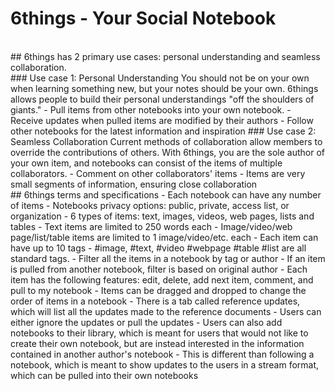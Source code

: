 # 6things - Your Social Notebook
</br>
## 6things has 2 primary use cases: personal understanding and seamless collaboration.
</br>
### Use case 1: Personal Understanding
You should not be on your own when learning something new, but your notes should be your own. 6things allows people to build their personal understandings "off the shoulders of giants." 
- Pull items from other notebooks into your own notebook.
  - Receive updates when pulled items are modified by their authors
- Follow other notebooks for the latest information and inspiration
### Use case 2: Seamless Collaboration
Current methods of collaboration allow members to override the contributions of others. With 6things, you are the sole author of your own item, and notebooks can consist of the items of multiple collaborators.
- Comment on other collaborators' items
- Items are very small segments of information, ensuring close collaboration
</br>
## 6things terms and specifications
- Each notebook can have any number of items
- Notebooks privacy options: public, private, access list, or organization
- 6 types of items: text, images, videos, web pages, lists and tables
  - Text items are limited to 250 words each
  - Image/video/web page/list/table items are limited to 1 image/video/etc. each
- Each item can have up to 10 tags
  - #image, #text, #video #webpage #table #list are all standard tags.
- Filter all the items in a notebook by tag or author
  - If an item is pulled from another notebook, filter is based on original author
- Each item has the following features: edit, delete, add next item, comment, and pull to my notebook
- Items can be dragged and dropped to change the order of items in a notebook
- There is a tab called reference updates, which will list all the updates made to the reference documents
  - Users can either ignore the updates or pull the updates
- Users can also add notebooks to their library, which is meant for users that would not like to create their own notebook, but are instead interested in the information contained in another author's notebook
  - This is different than following a notebook, which is meant to show updates to the users in a stream format, which can be pulled into their own notebooks 
